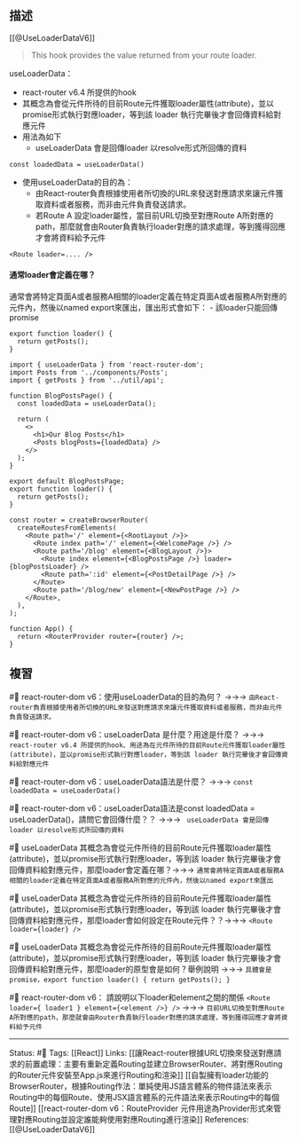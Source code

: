 ## 描述

[[@UseLoaderDataV6]]

> This hook provides the value returned from your route loader.

useLoaderData：
- react-router v6.4 所提供的hook
- 其概念為會從元件所待的目前Route元件獲取loader屬性(attribute)，並以promise形式執行對應loader，等到該 loader 執行完畢後才會回傳資料給對應元件
- 用法為如下
	-  useLoaderData 會是回傳loader 以resolve形式所回傳的資料
```
const loadedData = useLoaderData()
```
- 使用useLoaderData的目的為：
	- 由React-router負責根據使用者所切換的URL來發送對應請求來讓元件獲取資料或者服務，而非由元件負責發送請求。
	- 若Route A 設定loader屬性，當目前URL切換至對應Route A所對應的path，那麼就會由Router負責執行loader對應的請求處理，等到獲得回應才會將資料給予元件
```
<Route loader=.... />
```

#### 通常loader會定義在哪？

通常會將特定頁面A或者服務A相關的loader定義在特定頁面A或者服務A所對應的元件內，然後以named export來匯出，匯出形式會如下：
	- 該loader只能回傳promise
```
export function loader() {
  return getPosts();
}
```


```
import { useLoaderData } from 'react-router-dom';
import Posts from '../components/Posts';
import { getPosts } from '../util/api';

function BlogPostsPage() {
  const loadedData = useLoaderData();

  return (
    <>
      <h1>Our Blog Posts</h1>
      <Posts blogPosts={loadedData} />
    </>
  );
}

export default BlogPostsPage;
export function loader() {
  return getPosts();
}
```


```
const router = createBrowserRouter(
  createRoutesFromElements(
    <Route path='/' element={<RootLayout />}>
      <Route index path='/' element={<WelcomePage />} />
      <Route path='/blog' element={<BlogLayout />}>
        <Route index element={<BlogPostsPage />} loader={blogPostsLoader} />
        <Route path=':id' element={<PostDetailPage />} />
      </Route>
      <Route path='/blog/new' element={<NewPostPage />} />
    </Route>,
  ),
);

function App() {
  return <RouterProvider router={router} />;
}
```




## 複習

#🧠 react-router-dom v6：使用useLoaderData的目的為何？ ->->-> `由React-router負責根據使用者所切換的URL來發送對應請求來讓元件獲取資料或者服務，而非由元件負責發送請求。`
<!--SR:!2022-12-25,10,250-->

#🧠  react-router-dom v6：useLoaderData 是什麼？用途是什麼？ ->->-> `react-router v6.4 所提供的hook、用途為在元件所待的目前Route元件獲取loader屬性(attribute)，並以promise形式執行對應loader，等到該 loader 執行完畢後才會回傳資料給對應元件`
<!--SR:!2022-12-23,8,250-->

#🧠 react-router-dom v6：useLoaderData語法是什麼？ ->->-> `const loadedData = useLoaderData()`
<!--SR:!2022-12-25,10,250-->

#🧠 react-router-dom v6：useLoaderData語法是const loadedData = useLoaderData()，請問它會回傳什麼？？ ->->-> ` useLoaderData 會是回傳loader 以resolve形式所回傳的資料`
<!--SR:!2022-12-23,8,250-->



#🧠 useLoaderData 其概念為會從元件所待的目前Route元件獲取loader屬性(attribute)，並以promise形式執行對應loader，等到該 loader 執行完畢後才會回傳資料給對應元件，那麼loader會定義在哪？->->-> `通常會將特定頁面A或者服務A相關的loader定義在特定頁面A或者服務A所對應的元件內，然後以named export來匯出`
<!--SR:!2022-12-24,9,250-->



#🧠 useLoaderData 其概念為會從元件所待的目前Route元件獲取loader屬性(attribute)，並以promise形式執行對應loader，等到該 loader 執行完畢後才會回傳資料給對應元件，那麼loader會如何設定在Route元件？？->->-> `<Route loader={loader} />`
<!--SR:!2022-12-21,6,250-->

#🧠 useLoaderData 其概念為會從元件所待的目前Route元件獲取loader屬性(attribute)，並以promise形式執行對應loader，等到該 loader 執行完畢後才會回傳資料給對應元件，那麼loader的原型會是如何？舉例說明 ->->-> `具體會是promise，export function loader() { return getPosts(); }`
<!--SR:!2022-12-22,7,250-->


#🧠 react-router-dom v6： 請說明以下loader和element之間的關係 `<Route loader={ loader1 } element={<element />} />` ->->-> `目前URL切換至對應Route A所對應的path，那麼就會由Router負責執行loader對應的請求處理，等到獲得回應才會將資料給予元件`
<!--SR:!2022-12-25,10,250-->

---
Status: #🌱 
Tags:
[[React]]
Links:
[[讓React-router根據URL切換來發送對應請求的前置處理：主要有重新定義Routing並建立BrowserRouter、將對應Routing的Router元件安裝至App.js來進行Routing和渲染]]
[[自製擁有loader功能的BrowserRouter，根據Routing作法：單純使用JS語言體系的物件語法來表示Routing中的每個Route、使用JSX語言體系的元件語法來表示Routing中的每個Route]]
[[react-router-dom v6：RouteProvider 元件用途為Provider形式來管理對應Routing並設定誰能夠使用對應Routing進行渲染]]
References:
[[@UseLoaderDataV6]]